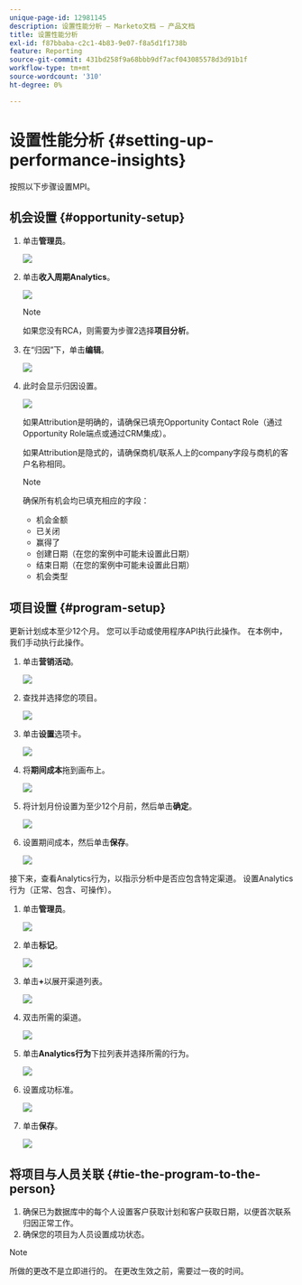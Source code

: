 ```yaml
---
unique-page-id: 12981145
description: 设置性能分析 — Marketo文档 — 产品文档
title: 设置性能分析
exl-id: f87bbaba-c2c1-4b83-9e07-f8a5d1f1738b
feature: Reporting
source-git-commit: 431bd258f9a68bbb9df7acf043085578d3d91b1f
workflow-type: tm+mt
source-wordcount: '310'
ht-degree: 0%

---
```


# 设置性能分析 {#setting-up-performance-insights}

按照以下步骤设置MPI。

## 机会设置 {#opportunity-setup}

1. 单击&#x200B;**管理员**。

   ![](assets/admin.png)

1. 单击&#x200B;**收入周期Analytics**。

   ![](assets/two-2.png)

   >[!NOTE]
   >
   >如果您没有RCA，则需要为步骤2选择&#x200B;**项目分析**。

1. 在“归因”下，单击&#x200B;**编辑**。

   ![](assets/three-1.png)

1. 此时会显示归因设置。

   ![](assets/four-2.png)

   如果Attribution是明确的，请确保已填充Opportunity Contact Role（通过Opportunity Role端点或通过CRM集成）。

   如果Attribution是隐式的，请确保商机/联系人上的company字段与商机的客户名称相同。

   >[!NOTE]
   >
   >确保所有机会均已填充相应的字段：
   >
   >* 机会金额
   >* 已关闭
   >* 赢得了
   >* 创建日期（在您的案例中可能未设置此日期）
   >* 结束日期（在您的案例中可能未设置此日期）
   >* 机会类型

## 项目设置 {#program-setup}

更新计划成本至少12个月。 您可以手动或使用程序API执行此操作。 在本例中，我们手动执行此操作。

1. 单击&#x200B;**营销活动**。

   ![](assets/ma.png)

1. 查找并选择您的项目。

   ![](assets/select-program.png)

1. 单击&#x200B;**设置**&#x200B;选项卡。

   ![](assets/setup-tab.png)

1. 将&#x200B;**期间成本**&#x200B;拖到画布上。

   ![](assets/period-cost.png)

1. 将计划月份设置为至少12个月前，然后单击&#x200B;**确定**。

   ![](assets/set-period.png)

1. 设置期间成本，然后单击&#x200B;**保存**。

   ![](assets/set-cost.png)

接下来，查看Analytics行为，以指示分析中是否应包含特定渠道。 设置Analytics行为（正常、包含、可操作）。

1. 单击&#x200B;**管理员**。

   ![](assets/admin.png)

1. 单击&#x200B;**标记**。

   ![](assets/tags.png)

1. 单击&#x200B;**+**&#x200B;以展开渠道列表。

   ![](assets/channel.png)

1. 双击所需的渠道。

   ![](assets/channel-click.png)

1. 单击&#x200B;**Analytics行为**&#x200B;下拉列表并选择所需的行为。

   ![](assets/edit-channel.png)

1. 设置成功标准。

   ![](assets/success.png)

1. 单击&#x200B;**保存**。

   ![](assets/save.png)

## 将项目与人员关联 {#tie-the-program-to-the-person}

1. 确保已为数据库中的每个人设置客户获取计划和客户获取日期，以便首次联系归因正常工作。
1. 确保您的项目为人员设置成功状态。

>[!NOTE]
>
>所做的更改不是立即进行的。 在更改生效之前，需要过一夜的时间。
